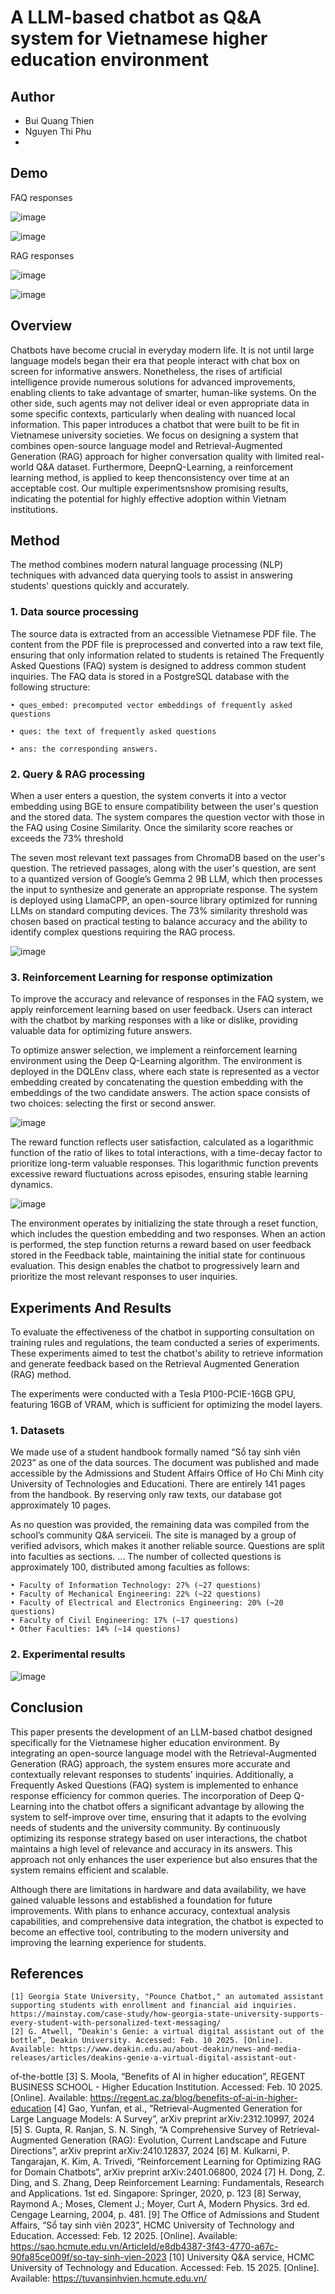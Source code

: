 ﻿# A LLM-based chatbot as Q&A system for Vietnamese higher education environment
## Author
- Bui Quang Thien
- Nguyen Thi Phu
- 
## Demo
FAQ responses

![image](https://github.com/user-attachments/assets/66750412-2b33-4500-8163-0d5c2806ff6a)

![image](https://github.com/user-attachments/assets/c03e6b25-71e4-4167-ba50-574e67acb640)

RAG responses

![image](https://github.com/user-attachments/assets/4c273b1f-4eb2-431e-a06c-62e6bbd535a2)

![image](https://github.com/user-attachments/assets/d5313db3-f8bc-44a4-8123-a845ae543dc0)

## Overview
Chatbots have become crucial in everyday modern life. It is not until large language models began their era that people interact with chat box on screen for informative answers. Nonetheless, the rises of artificial intelligence provide numerous solutions for advanced improvements, enabling clients to take advantage of smarter, human-like systems. On the other side, such agents may not deliver ideal or even appropriate data in some specific contexts, particularly when dealing with nuanced local information. This paper introduces a chatbot that were built to be fit in Vietnamese university societies. We focus on designing a system that combines open-source language model and Retrieval-Augmented Generation (RAG) approach for higher conversation quality with limited real-world Q&A dataset. Furthermore, DeepnQ-Learning, a reinforcement learning method, is applied to keep thenconsistency over time at an acceptable cost. Our multiple experimentsnshow promising results, indicating the potential for highly effective adoption within Vietnam institutions.

## Method
The method combines modern natural language processing (NLP) techniques with advanced data querying tools to assist in answering students' questions quickly and accurately.

### 1. Data source processing 
The source data is extracted from an accessible Vietnamese PDF file. The content from the PDF file is preprocessed and converted into a raw text file, ensuring that only information related to students is retained
The Frequently Asked Questions (FAQ) system is designed to address common student inquiries. The FAQ data is stored in a PostgreSQL database with the following structure: 

    • ques_embed: precomputed vector embeddings of frequently asked questions
    
    • ques: the text of frequently asked questions
    
    • ans: the corresponding answers.
    
### 2. Query & RAG processing 
When a user enters a question, the system converts it into a vector embedding using BGE to ensure compatibility between the user's question and the stored data. The system compares the question vector with those in the FAQ using Cosine Similarity. Once the similarity score reaches or exceeds the 73% threshold

The seven most relevant text passages from ChromaDB based on the user's question. The retrieved passages, along with the user's question, are sent to a quantized version of Google’s Gemma 2 9B LLM, which then processes the input to synthesize and generate an appropriate response. The system is deployed using LlamaCPP, an open-source library optimized for running LLMs on standard computing devices. The 73% similarity threshold was chosen based on practical testing to balance accuracy and the ability to identify complex questions requiring the RAG process. 

![image](https://github.com/user-attachments/assets/00d8af71-7eda-4343-9775-f70d39df563c)

### 3. Reinforcement Learning for response optimization 
To improve the accuracy and relevance of responses in the FAQ system, we apply reinforcement learning based on user feedback. Users can interact with the chatbot by marking responses with a like or dislike, providing valuable data for optimizing future answers.

To optimize answer selection, we implement a reinforcement learning environment using the Deep Q-Learning algorithm. The environment is deployed in the DQLEnv class, where each state is represented as a vector embedding created by concatenating the question embedding with the embeddings of the two candidate answers. The action space consists of two choices: selecting the first or second answer.

![image](https://github.com/user-attachments/assets/2e11390a-d37e-4fb8-8f9e-b6ab43685694)

The reward function reflects user satisfaction, calculated as a logarithmic function of the ratio of likes to total interactions, with a time-decay factor to prioritize long-term valuable responses. This logarithmic function prevents excessive reward fluctuations across episodes, ensuring stable learning dynamics.

![image](https://github.com/user-attachments/assets/73688d7e-3dba-4ff7-8aad-1694946dcc06)


The environment operates by initializing the state through a reset function, which includes the question embedding and two responses. When an action is performed, the step function returns a reward based on user feedback stored in the Feedback table, maintaining the initial state for continuous evaluation. This design enables the chatbot to progressively learn and prioritize the most relevant responses to user inquiries.

## Experiments And Results

To evaluate the effectiveness of the chatbot in supporting consultation on training rules and regulations, the team conducted a series of experiments. These experiments aimed to test the chatbot's ability to retrieve information and generate feedback based on the Retrieval Augmented Generation (RAG) method. 

The experiments were conducted with a Tesla P100-PCIE-16GB GPU, featuring 16GB of VRAM, which is sufficient for optimizing the model layers. 

### 1. Datasets

We made use of a student handbook formally named “Sổ tay sinh viên 2023” as one of the data sources. The document was published and made accessible by the Admissions and Student Affairs Office of Ho Chi Minh city University of Technologies and Educationi. There are entirely 141 pages from the handbook. By reserving only raw texts, our database got approximately 10 pages. 

As no question was provided, the remaining data was compiled from the school’s community Q&A serviceii. The site is managed by a group of verified advisors, which makes it another reliable source. Questions are split into faculties as sections. ... The number of collected questions is approximately 100, distributed among faculties as follows:

    • Faculty of Information Technology: 27% (~27 questions)
    • Faculty of Mechanical Engineering: 22% (~22 questions)
    • Faculty of Electrical and Electronics Engineering: 20% (~20 questions)
    • Faculty of Civil Engineering: 17% (~17 questions)
    • Other Faculties: 14% (~14 questions)
    
### 2. Experimental results

![image](https://github.com/user-attachments/assets/583537e7-8483-432b-a7bb-6d3a1ddaf76f)

## Conclusion

This paper presents the development of an LLM-based chatbot designed specifically for the Vietnamese higher education environment. By integrating an open-source language model with the Retrieval-Augmented Generation (RAG) approach, the system ensures more accurate and contextually  relevant responses to students' inquiries. Additionally, a Frequently Asked Questions (FAQ) system is implemented to enhance response efficiency for common queries. The incorporation of Deep Q-Learning into the chatbot offers a significant advantage by allowing the system to self-improve over time, ensuring that it adapts to the evolving needs of students and the university community. By continuously optimizing its response strategy based on user interactions, the chatbot maintains a high
level of relevance and accuracy in its answers. This approach not only enhances the user experience but also ensures that the system remains efficient and scalable.

Although there are limitations in hardware and data availability, we have gained valuable lessons and established a foundation for future improvements. With plans to enhance accuracy, contextual analysis capabilities, and comprehensive data integration, the chatbot is expected to become an effective tool, contributing to the modern university and improving the learning experience for students.

## References
    [1] Georgia State University, "Pounce Chatbot," an automated assistant supporting students with enrollment and financial aid inquiries.  https://mainstay.com/case-study/how-georgia-state-university-supports-every-student-with-personalized-text-messaging/ 
    [2] G. Atwell, “Deakin's Genie: a virtual digital assistant out of the bottle”, Deakin University. Accessed: Feb. 10 2025. [Online]. Available: https://www.deakin.edu.au/about-deakin/news-and-media-releases/articles/deakins-genie-a-virtual-digital-assistant-out-
of-the-bottle
    [3] S. Moola, “Benefits of AI in higher education”, REGENT BUSINESS SCHOOL - Higher Education Institution. Accessed: Feb. 10 2025. [Online]. Available: https://regent.ac.za/blog/benefits-of-ai-in-higher-education
    [4] Gao, Yunfan, et al., “Retrieval-Augmented Generation for Large Language Models: A Survey”, arXiv preprint arXiv:2312.10997, 2024
    [5] S. Gupta, R. Ranjan, S. N. Singh, “A Comprehensive Survey of Retrieval-Augmented Generation (RAG): Evolution, Current Landscape and Future Directions”, arXiv preprint arXiv:2410.12837, 2024
    [6] M. Kulkarni, P. Tangarajan, K. Kim, A. Trivedi, “Reinforcement Learning for Optimizing RAG for Domain Chatbots”, arXiv preprint arXiv:2401.06800, 2024
    [7] H. Dong, Z. Ding, and S. Zhang, Deep Reinforcement Learning: Fundamentals, Research and Applications. 1st ed. Singapore: Springer, 2020, p. 123
    [8] Serway, Raymond A.; Moses, Clement J.; Moyer, Curt A, Modern Physics. 3rd ed. Cengage Learning, 2004, p. 481.
    [9] The Office of Admissions and Student Affairs, “Sổ tay sinh viên 2023”, HCMC University of Technology and Education. Accessed: Feb. 12 2025. [Online]. Available: https://sao.hcmute.edu.vn/ArticleId/e8db4387-3f43-4770-a67c-90fa85ce009f/so-tay-sinh-vien-2023 
    [10] University Q&A service, HCMC University of Technology and Education. Accessed: Feb. 15 2025. [Online]. Available: https://tuvansinhvien.hcmute.edu.vn/

